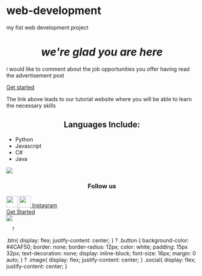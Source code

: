 # web-development
my fist web development project
<!DOCTYPE html>
<html>
    <head>
        <title>My Email</title>
    </head>
    <body>
    <h1 style="text-align:center"><b><i>we're glad you are here</i></b></h1>
    <p>i would like to comment about the job opportunities you offer having read the advertisement post</p>
    <a href ='www.sololearn.com'>Get started</a>
    <p>The link above leads to our tutorial website where you will be able to learn the necessary skills</p>
    <h2 style="text-align:center"><b>Languages Include:</b></h2>
    <ul>
        <li>Python</li>
        <li>Javascript</li>
        <li>C#</li>
        <li>Java</li>
    </ul>
    <img src = "https://sololearnassets.azureedge.net/home-why-code-1.svg"/<br>
    <h3 style="text-align:center">Follow us</h3>
    <div class="social">
    <a href="https://www.facebook.com/Sololearn">
    <img src="Facebook logo link"height="30px" width="30px"</a>
    <a href="https://www.linkedin.com/company/sololearn-inc-/">
    <img src ="linkedin logo link"height="30px"width="30px"</a>
    <a href="https://www.instagram.com/sololearn/">Instagram</a>
    </div>
    <div class="btn">
        <a
        href="https://www.sololearn.com"
        class="button">Get Started</a>
        <br>
    </div>
    <div class="image">
        <img
        src="https://sololearnassets.azureedge.net/home-why-code-1.svg"><br>
    </div>
    </body>
</html>
      
      
      ?
.btn{
    display: flex;
    justify-content: center;
}
?
.button {
  background-color: #4CAF50;
  border: none;
  border-radius: 12px;
  color: white;
  padding: 15px 32px;
  text-decoration: none;
  display: inline-block;
  font-size: 16px;
  margin: 0 auto;
}
?
.image{
    display: flex;
    justify-content: center;
}
.social{
    display: flex;
    justify-content: center;
}
